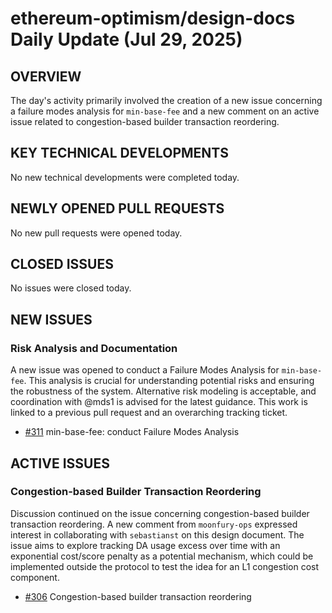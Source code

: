 # ethereum-optimism/design-docs Daily Update (Jul 29, 2025)
## OVERVIEW 
The day's activity primarily involved the creation of a new issue concerning a failure modes analysis for `min-base-fee` and a new comment on an active issue related to congestion-based builder transaction reordering.

## KEY TECHNICAL DEVELOPMENTS
No new technical developments were completed today.

## NEWLY OPENED PULL REQUESTS
No new pull requests were opened today.

## CLOSED ISSUES
No issues were closed today.

## NEW ISSUES
### Risk Analysis and Documentation
A new issue was opened to conduct a Failure Modes Analysis for `min-base-fee`. This analysis is crucial for understanding potential risks and ensuring the robustness of the system. Alternative risk modeling is acceptable, and coordination with @mds1 is advised for the latest guidance. This work is linked to a previous pull request and an overarching tracking ticket.
- [#311](https://github.com/ethereum-optimism/design-docs/issues/311) min-base-fee: conduct Failure Modes Analysis

## ACTIVE ISSUES
### Congestion-based Builder Transaction Reordering
Discussion continued on the issue concerning congestion-based builder transaction reordering. A new comment from `moonfury-ops` expressed interest in collaborating with `sebastianst` on this design document. The issue aims to explore tracking DA usage excess over time with an exponential cost/score penalty as a potential mechanism, which could be implemented outside the protocol to test the idea for an L1 congestion cost component.
- [#306](https://github.com/ethereum-optimism/design-docs/issues/306) Congestion-based builder transaction reordering